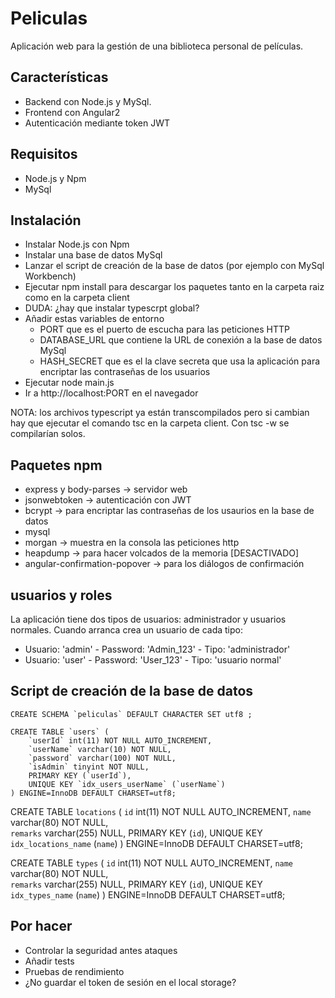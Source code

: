 # Peliculas

Aplicación web para la gestión de una biblioteca personal de películas.

## Características

+ Backend con Node.js y MySql.
+ Frontend con Angular2
+ Autenticación mediante token JWT

## Requisitos

+ Node.js y Npm
+ MySql

## Instalación

+ Instalar Node.js con Npm
+ Instalar una base de datos MySql
+ Lanzar el script de creación de la base de datos (por ejemplo con MySql Workbench)
+ Ejecutar npm install para descargar los paquetes tanto en la carpeta raiz como en la carpeta client
+ DUDA: ¿hay que instalar typescrpt global?
+ Añadir estas variables de entorno
    * PORT que es el puerto de escucha para las peticiones HTTP
    * DATABASE_URL que contiene la URL de conexión a la base de datos MySql
    * HASH_SECRET que es el la clave secreta que usa la aplicación para encriptar las contraseñas de los usuarios
+ Ejecutar node main.js
+ Ir a http://localhost:PORT en el navegador

NOTA: los archivos typescript ya están transcompilados pero si cambian hay que ejecutar el comando tsc en la carpeta client. Con tsc -w se compilarían solos.

## Paquetes npm
+ express y body-parses -> servidor web
+ jsonwebtoken -> autenticación con JWT
+ bcrypt -> para encriptar las contraseñas de los usaurios en la base de datos
+ mysql
+ morgan -> muestra en la consola las peticiones http
+ heapdump -> para hacer volcados de la memoria [DESACTIVADO]
+ angular-confirmation-popover -> para los diálogos de confirmación

## usuarios y roles

La aplicación tiene dos tipos de usuarios: administrador y usuarios normales. Cuando arranca crea un usuario de cada tipo:
+ Usuario: 'admin' - Password: 'Admin_123' - Tipo: 'administrador'
+ Usuario: 'user' - Password: 'User_123' - Tipo: 'usuario normal'

## Script de creación de la base de datos
    CREATE SCHEMA `peliculas` DEFAULT CHARACTER SET utf8 ;

    CREATE TABLE `users` (
        `userId` int(11) NOT NULL AUTO_INCREMENT,
        `userName` varchar(10) NOT NULL,
        `password` varchar(100) NOT NULL,
        `isAdmin` tinyint NOT NULL,
        PRIMARY KEY (`userId`),
        UNIQUE KEY `idx_users_userName` (`userName`)
    ) ENGINE=InnoDB DEFAULT CHARSET=utf8;

  CREATE TABLE `locations` (
        `id` int(11) NOT NULL AUTO_INCREMENT,
        `name` varchar(80) NOT NULL,        
        `remarks` varchar(255) NULL,
        PRIMARY KEY (`id`),
        UNIQUE KEY `idx_locations_name` (`name`)
    ) ENGINE=InnoDB DEFAULT CHARSET=utf8;
    
    
 CREATE TABLE `types` (
        `id` int(11) NOT NULL AUTO_INCREMENT,
        `name` varchar(80) NOT NULL,        
        `remarks` varchar(255) NULL,
        PRIMARY KEY (`id`),
        UNIQUE KEY `idx_types_name` (`name`)
    ) ENGINE=InnoDB DEFAULT CHARSET=utf8;

## Por hacer
+ Controlar la seguridad antes ataques
+ Añadir tests
+ Pruebas de rendimiento
+ ¿No guardar el token de sesión en el local storage?

